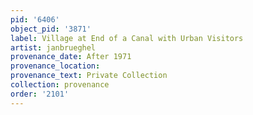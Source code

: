 ```yaml
---
pid: '6406'
object_pid: '3871'
label: Village at End of a Canal with Urban Visitors
artist: janbrueghel
provenance_date: After 1971
provenance_location:
provenance_text: Private Collection
collection: provenance
order: '2101'
---
```

